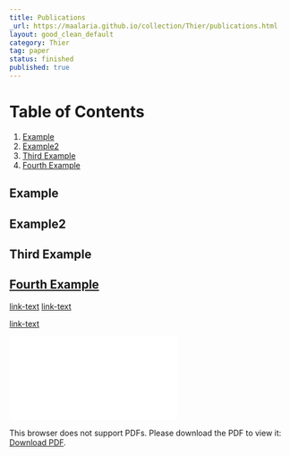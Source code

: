 ```yaml
---
title: Publications
_url: https://maalaria.github.io/collection/Thier/publications.html
layout: good_clean_default
category: Thier
tag: paper
status: finished
published: true
---
```


# Table of Contents

1. [Example](#example)
2. [Example2](#example2)
3. [Third Example](#third-example)
4. [Fourth Example](#fourth-examplehttpwwwfourthexamplecom)

## Example

## Example2

## Third Example

## [Fourth Example](http://www.fourthexample.com)

[link-text](./src/ENEURO.0437-19.2020.full.pdf)
[link-text](https://maalaria.github.io/collection/Thier/src/ENEURO.0437-19.2020.full.pdf)

<a href=“https://maalaria.github.io/collection/Thier/src/ENEURO.0437-19.2020.full.pdf”>link-text</a>

<object data="./src/ENEURO.0437-19.2020.full.pdf" type="application/pdf" width="700px" height="700px">
    <embed src="./src/">
        <p>This browser does not support PDFs. Please download the PDF to view it: <a href="./src/">Download PDF</a>.</p>
    </embed>
</object>
